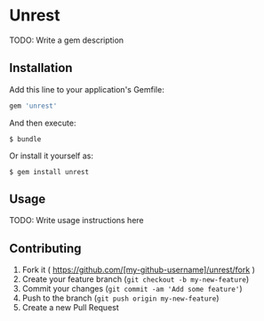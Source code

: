 # Unrest

TODO: Write a gem description

## Installation

Add this line to your application's Gemfile:

```ruby
gem 'unrest'
```

And then execute:

    $ bundle

Or install it yourself as:

    $ gem install unrest

## Usage

TODO: Write usage instructions here

## Contributing

1. Fork it ( https://github.com/[my-github-username]/unrest/fork )
2. Create your feature branch (`git checkout -b my-new-feature`)
3. Commit your changes (`git commit -am 'Add some feature'`)
4. Push to the branch (`git push origin my-new-feature`)
5. Create a new Pull Request

